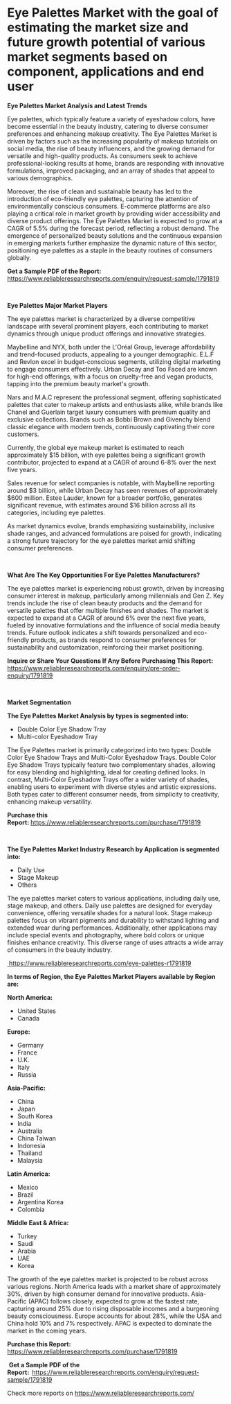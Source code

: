 <p><h1>Eye Palettes Market with the goal of estimating the market size and future growth potential of various market segments based on component, applications and end user</h1></p><p><strong>Eye Palettes Market Analysis and Latest Trends</strong></p>
<p><p>Eye palettes, which typically feature a variety of eyeshadow colors, have become essential in the beauty industry, catering to diverse consumer preferences and enhancing makeup creativity. The Eye Palettes Market is driven by factors such as the increasing popularity of makeup tutorials on social media, the rise of beauty influencers, and the growing demand for versatile and high-quality products. As consumers seek to achieve professional-looking results at home, brands are responding with innovative formulations, improved packaging, and an array of shades that appeal to various demographics.</p><p>Moreover, the rise of clean and sustainable beauty has led to the introduction of eco-friendly eye palettes, capturing the attention of environmentally conscious consumers. E-commerce platforms are also playing a critical role in market growth by providing wider accessibility and diverse product offerings. The Eye Palettes Market is expected to grow at a CAGR of 5.5% during the forecast period, reflecting a robust demand. The emergence of personalized beauty solutions and the continuous expansion in emerging markets further emphasize the dynamic nature of this sector, positioning eye palettes as a staple in the beauty routines of consumers globally.</p></p>
<p><strong>Get a Sample PDF of the Report:&nbsp;</strong> <a href="https://www.reliableresearchreports.com/enquiry/request-sample/1791819?utm_campaign=2211&utm_medium=2&utm_source=Github&utm_content=ia&utm_term=09022025&utm_id=eye-palettes">https://www.reliableresearchreports.com/enquiry/request-sample/1791819</a></p>
<p>&nbsp;</p>
<p><strong>Eye Palettes Major Market Players</strong></p>
<p><p>The eye palettes market is characterized by a diverse competitive landscape with several prominent players, each contributing to market dynamics through unique product offerings and innovative strategies. </p><p>Maybelline and NYX, both under the L'Oréal Group, leverage affordability and trend-focused products, appealing to a younger demographic. E.L.F and Revlon excel in budget-conscious segments, utilizing digital marketing to engage consumers effectively. Urban Decay and Too Faced are known for high-end offerings, with a focus on cruelty-free and vegan products, tapping into the premium beauty market's growth.</p><p>Nars and M.A.C represent the professional segment, offering sophisticated palettes that cater to makeup artists and enthusiasts alike, while brands like Chanel and Guerlain target luxury consumers with premium quality and exclusive collections. Brands such as Bobbi Brown and Givenchy blend classic elegance with modern trends, continuously captivating their core customers.</p><p>Currently, the global eye makeup market is estimated to reach approximately $15 billion, with eye palettes being a significant growth contributor, projected to expand at a CAGR of around 6-8% over the next five years. </p><p>Sales revenue for select companies is notable, with Maybelline reporting around $3 billion, while Urban Decay has seen revenues of approximately $600 million. Estee Lauder, known for a broader portfolio, generates significant revenue, with estimates around $16 billion across all its categories, including eye palettes. </p><p>As market dynamics evolve, brands emphasizing sustainability, inclusive shade ranges, and advanced formulations are poised for growth, indicating a strong future trajectory for the eye palettes market amid shifting consumer preferences.</p></p>
<p>&nbsp;</p>
<p><strong>What Are The Key Opportunities For Eye Palettes Manufacturers?</strong></p>
<p><p>The eye palettes market is experiencing robust growth, driven by increasing consumer interest in makeup, particularly among millennials and Gen Z. Key trends include the rise of clean beauty products and the demand for versatile palettes that offer multiple finishes and shades. The market is expected to expand at a CAGR of around 6% over the next five years, fueled by innovative formulations and the influence of social media beauty trends. Future outlook indicates a shift towards personalized and eco-friendly products, as brands respond to consumer preferences for sustainability and customization, reinforcing their market positioning.</p></p>
<p><strong>Inquire or Share Your Questions If Any Before Purchasing This Report:</strong> <a href="https://www.reliableresearchreports.com/enquiry/pre-order-enquiry/1791819?utm_campaign=2211&utm_medium=2&utm_source=Github&utm_content=ia&utm_term=09022025&utm_id=eye-palettes">https://www.reliableresearchreports.com/enquiry/pre-order-enquiry/1791819</a></p>
<p>&nbsp;</p>
<p><strong>Market Segmentation</strong></p>
<p><strong>The Eye Palettes Market Analysis by types is segmented into:</strong></p>
<p><ul><li>Double Color Eye Shadow Tray</li><li>Multi-color Eyeshadow Tray</li></ul></p>
<p><p>The Eye Palettes market is primarily categorized into two types: Double Color Eye Shadow Trays and Multi-Color Eyeshadow Trays. Double Color Eye Shadow Trays typically feature two complementary shades, allowing for easy blending and highlighting, ideal for creating defined looks. In contrast, Multi-Color Eyeshadow Trays offer a wider variety of shades, enabling users to experiment with diverse styles and artistic expressions. Both types cater to different consumer needs, from simplicity to creativity, enhancing makeup versatility.</p></p>
<p><strong>Purchase this Report:&nbsp;</strong><a href="https://www.reliableresearchreports.com/purchase/1791819?utm_campaign=2211&utm_medium=2&utm_source=Github&utm_content=ia&utm_term=09022025&utm_id=eye-palettes">https://www.reliableresearchreports.com/purchase/1791819</a></p>
<p>&nbsp;</p>
<p><strong>The Eye Palettes Market Industry Research by Application is segmented into:</strong></p>
<p><ul><li>Daily Use</li><li>Stage Makeup</li><li>Others</li></ul></p>
<p><p>The eye palettes market caters to various applications, including daily use, stage makeup, and others. Daily use palettes are designed for everyday convenience, offering versatile shades for a natural look. Stage makeup palettes focus on vibrant pigments and durability to withstand lighting and extended wear during performances. Additionally, other applications may include special events and photography, where bold colors or unique finishes enhance creativity. This diverse range of uses attracts a wide array of consumers in the beauty industry.</p></p>
<p><a href="https://www.reliableresearchreports.com/eye-palettes-r1791819?utm_campaign=2211&utm_medium=2&utm_source=Github&utm_content=ia&utm_term=09022025&utm_id=eye-palettes">&nbsp;https://www.reliableresearchreports.com/eye-palettes-r1791819</a></p>
<p><strong>In terms of Region, the Eye Palettes Market Players available by Region are:</strong></p>
<p>
    <p> <strong> North America: </strong>
        <ul>
            <li>United States</li>
            <li>Canada</li>
        </ul>
        </p> 
    <p> <strong> Europe: </strong>
        <ul>
            <li>Germany</li>
            <li>France</li>
            <li>U.K.</li>
            <li>Italy</li>
            <li>Russia</li>
        </ul>
        </p> 
    <p> <strong> Asia-Pacific: </strong>
        <ul>
            <li>China</li>
            <li>Japan</li>
            <li>South Korea</li>
            <li>India</li>
            <li>Australia</li>
            <li>China Taiwan</li>
            <li>Indonesia</li>
            <li>Thailand</li>
            <li>Malaysia</li>
        </ul>
        </p> 
    <p> <strong> Latin America: </strong>
        <ul>
            <li>Mexico</li>
            <li>Brazil</li>
            <li>Argentina Korea</li>
            <li>Colombia</li>
        </ul>
        </p> 
    <p> <strong> Middle East & Africa: </strong>
        <ul>
            <li>Turkey</li>
            <li>Saudi</li>
            <li>Arabia</li>
            <li>UAE</li>
            <li>Korea</li>
        </ul>
    </p>
    </p>
<p><p>The growth of the eye palettes market is projected to be robust across various regions. North America leads with a market share of approximately 30%, driven by high consumer demand for innovative products. Asia-Pacific (APAC) follows closely, expected to grow at the fastest rate, capturing around 25% due to rising disposable incomes and a burgeoning beauty consciousness. Europe accounts for about 28%, while the USA and China hold 10% and 7% respectively. APAC is expected to dominate the market in the coming years.</p></p>
<p><strong>Purchase this Report: </strong><a href="https://www.reliableresearchreports.com/purchase/1791819?utm_campaign=2211&utm_medium=2&utm_source=Github&utm_content=ia&utm_term=09022025&utm_id=eye-palettes">https://www.reliableresearchreports.com/purchase/1791819</a></p>
<p>&nbsp;<strong>Get a Sample PDF of the Report:&nbsp;&nbsp;</strong><a href="https://www.reliableresearchreports.com/enquiry/request-sample/1791819?utm_campaign=2211&utm_medium=2&utm_source=Github&utm_content=ia&utm_term=09022025&utm_id=eye-palettes">https://www.reliableresearchreports.com/enquiry/request-sample/1791819</a></p>
<p><strong></strong></p>
<p>Check more reports on <a href="https://www.reliableresearchreports.com/?utm_campaign=2211&utm_medium=2&utm_source=Github&utm_content=ia&utm_term=09022025&utm_id=eye-palettes">https://www.reliableresearchreports.com/</a></p>